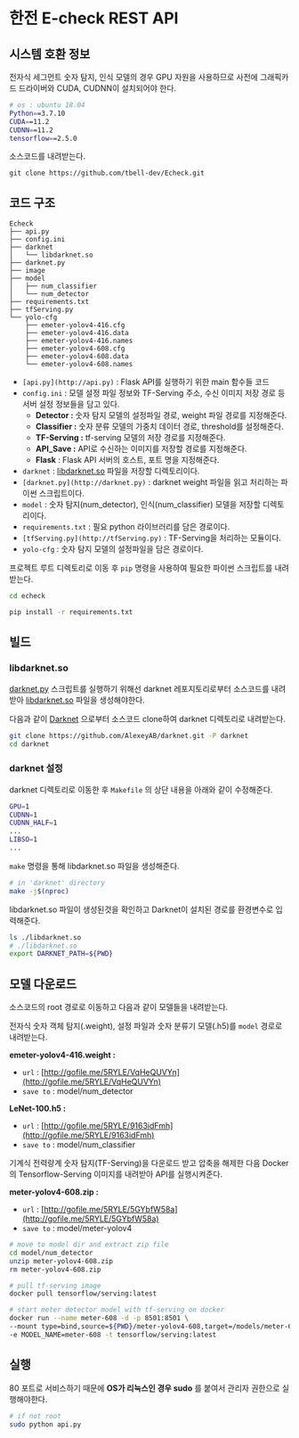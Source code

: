 # 한전 E-check REST API

## 시스템 호환 정보

전자식 세그먼트 숫자 탐지, 인식 모델의 경우 GPU 자원을 사용하므로 사전에 그래픽카드 드라이버와 CUDA, CUDNN이 설치되어야 한다.

```bash
# os : ubuntu 18.04
Python==3.7.10
CUDA==11.2
CUDNN==11.2
tensorflow==2.5.0
```

소스코드를 내려받는다.

```
git clone https://github.com/tbell-dev/Echeck.git
```

## 코드 구조

```
Echeck
├── api.py
├── config.ini
├── darknet
│   └── libdarknet.so
├── darknet.py
├── image
├── model
│   ├── num_classifier
│   └── num_detector
├── requirements.txt
├── tfServing.py
└── yolo-cfg
    ├── emeter-yolov4-416.cfg
    ├── emeter-yolov4-416.data
    ├── emeter-yolov4-416.names
    ├── emeter-yolov4-608.cfg
    ├── emeter-yolov4-608.data
    └── emeter-yolov4-608.names
```

- `[api.py](http://api.py)` : Flask API를 실행하기 위한 main 함수들 코드
- `config.ini` : 모델 설정 파일 정보와 TF-Serving 주소, 수신 이미지 저장 경로 등 서버 설정 정보들을 담고 있다.
    - **Detector :** 숫자 탐지 모델의 설정파일 경로, weight 파일 경로를 지정해준다.
    - **Classifier :** 숫자 분류 모델의 가중치 데이터 경로, threshold를 설정해준다.
    - **TF-Serving :** tf-serving 모델의 저장 경로를 지정해준다.
    - **API_Save :** API로 수신하는 이미지를 저장할 경로를 지정해준다.
    - **Flask** : Flask API 서버의 호스트, 포트 명을 지정해준다.
- `darknet` : [libdarknet.so](http://libdarknet.so) 파일을 저장할 디렉토리이다.
- `[darknet.py](http://darknet.py)` : darknet weight 파일을 읽고 처리하는 파이썬 스크립트이다.
- `model` : 숫자 탐지(num_detector), 인식(num_classifier) 모델을 저장할 디렉토리이다.
- `requirements.txt` : 필요 python 라이브러리를 담은 경로이다.
- `[tfServing.py](http://tfServing.py)` : TF-Serving을 처리하는 모듈이다.
- `yolo-cfg` : 숫자 탐지 모델의 설정파일을 담은 경로이다.

프로젝트 루트 디렉토리로 이동 후 `pip` 명령을 사용하여 필요한 파이썬 스크립트를 내려받는다.

```bash
cd echeck
```

```bash
pip install -r requirements.txt
```

## 빌드

### libdarknet.so
[darknet.py](http://darknet.py) 스크립트를 실행하기 위해선 darknet 레포지토리로부터 소스코드를 내려받아 [libdarknet.so](http://libdarknet.so) 파일을 생성해야한다.

다음과 같이 [Darknet](https://github.com/AlexeyAB/darknet.git) 으로부터 소스코드 clone하여 darknet 디렉토리로 내려받는다.

```bash
git clone https://github.com/AlexeyAB/darknet.git -P darknet
cd darknet
```

### darknet 설정
darknet 디렉토리로 이동한 후 `Makefile` 의 상단 내용을 아래와 같이 수정해준다.

```bash
GPU=1
CUDNN=1
CUDNN_HALF=1
...
LIBSO=1
...
```

`make` 명령을 통해 libdarknet.so 파일을 생성해준다.

```bash
# in 'darknet' directory
make -j$(nproc)
```

libdarknet.so 파일이 생성된것을 확인하고 Darknet이 설치된 경로를 환경변수로 입력해준다.

```bash
ls ./libdarknet.so
# ./libdarknet.so
export DARKNET_PATH=${PWD}
```

## 모델 다운로드

소스코드의 root 경로로 이동하고 다음과 같이 모델들을 내려받는다.

전자식 숫자 객체 탐지(.weight), 설정 파일과 숫자 분류기 모델(.h5)를 `model` 경로로 내려받는다.

**emeter-yolov4-416.weight :**

- `url` : [http://gofile.me/5RYLE/VqHeQUVYn](http://gofile.me/5RYLE/VqHeQUVYn)
- `save to` : model/num_detector

**LeNet-100.h5 :** 

- `url` : [http://gofile.me/5RYLE/9163idFmh](http://gofile.me/5RYLE/9163idFmh)
- `save to` : model/num_classifier

기계식 전력량계 숫자 탐지(TF-Serving)을 다운로드 받고 압축을 해제한 다음 Docker의 Tensorflow-Serving 이미지를 내려받아 API를 실행시켜준다.

**meter-yolov4-608.zip :**

- `url` : [http://gofile.me/5RYLE/5GYbfW58a](http://gofile.me/5RYLE/5GYbfW58a)
- `save to` : model/meter-yolov4

```bash
# move to model dir and extract zip file
cd model/num_detector
unzip meter-yolov4-608.zip
rm meter-yolov4-608.zip
```

```bash
# pull tf-serving image
docker pull tensorflow/serving:latest

# start meter detector model with tf-serving on docker
docker run --name meter-608 -d -p 8501:8501 \
--mount type=bind,source=${PWD}/meter-yolov4-608,target=/models/meter-608 \
-e MODEL_NAME=meter-608 -t tensorflow/serving:latest
```

## 실행

80 포트로 서비스하기 때문에 **OS가 리눅스인 경우 sudo** 를 붙여서 관리자 권한으로 실행해야한다.

```bash
# if not root
sudo python api.py
```